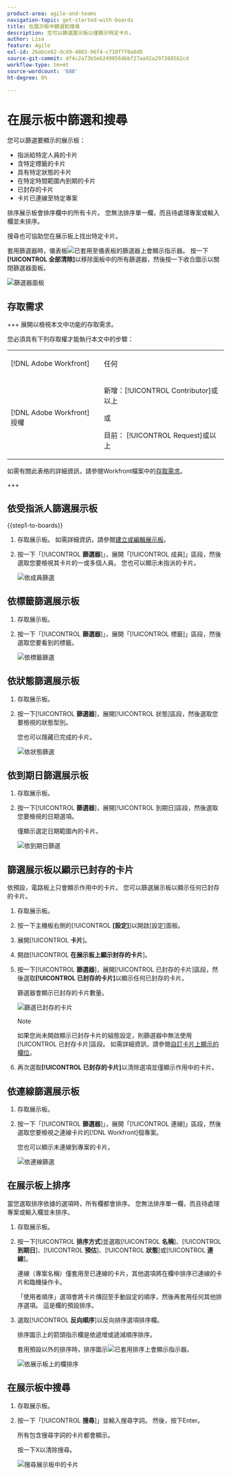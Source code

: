 ```yaml
---
product-area: agile-and-teams
navigation-topic: get-started-with-boards
title: 在展示板中篩選和搜尋
description: 您可以篩選展示板以僅顯示特定卡片。
author: Lisa
feature: Agile
exl-id: 26abce82-dcd9-4865-96f4-c710f7f0a0d8
source-git-commit: df4c2a73b5eb2498564bbf27aa92a297388562cd
workflow-type: tm+mt
source-wordcount: '688'
ht-degree: 0%

---
```


# 在展示板中篩選和搜尋

您可以篩選要顯示的展示板：

* 指派給特定人員的卡片
* 含特定標籤的卡片
* 具有特定狀態的卡片
* 在特定時間範圍內到期的卡片
* 已封存的卡片
* 卡片已連線至特定專案

排序展示板會排序欄中的所有卡片。 您無法排序單一欄，而且待處理專案或輸入欄並未排序。

搜尋也可協助您在展示板上找出特定卡片。

套用篩選器時，儀表板![已套用至儀表板](assets/boards-filterapplied-30x30.png)的篩選器上會顯示指示器。 按一下&#x200B;**[!UICONTROL 全部清除]**&#x200B;以移除面板中的所有篩選器，然後按一下收合圖示以關閉篩選器面板。

![篩選器面板](assets/boards-all-filters-collapsed-0823.png)

## 存取需求

+++ 展開以檢視本文中功能的存取需求。

您必須具有下列存取權才能執行本文中的步驟：

<table style="table-layout:auto"> 
 <col> 
 <col> 
 <tbody> 
  <tr> 
   <td role="rowheader">[!DNL Adobe Workfront]</td> 
   <td> <p>任何</p> </td> 
  </tr> 
  <tr> 
   <td role="rowheader">[!DNL Adobe Workfront] 授權</td> 
   <td> 
   <p>新增：[!UICONTROL Contributor]或以上</p> 
   <p>或</p>
   <p>目前： [!UICONTROL Request]或以上</p>
   </td> 
  </tr> 
 </tbody> 
</table>

如需有關此表格的詳細資訊，請參閱Workfront檔案中的[存取需求](/help/quicksilver/administration-and-setup/add-users/access-levels-and-object-permissions/access-level-requirements-in-documentation.md)。

+++

## 依受指派人篩選展示板

{{step1-to-boards}}

1. 存取展示板。 如需詳細資訊，請參閱[建立或編輯展示板](../../agile/get-started-with-boards/create-edit-board.md)。
1. 按一下「[!UICONTROL **篩選器**]」，展開「[!UICONTROL 成員]」區段，然後選取您要檢視其卡片的一或多個人員。 您也可以顯示未指派的卡片。

   ![依成員篩選](assets/boards-filter-by-assignees-0822.png)

## 依標籤篩選展示板

1. 存取展示板。
1. 按一下「[!UICONTROL **篩選器**]」，展開「[!UICONTROL 標籤]」區段，然後選取您要看到的標籤。

   ![依標籤篩選](assets/boards-filter-by-tags-0822.png)

## 依狀態篩選展示板

1. 存取展示板。
1. 按一下&#x200B;[!UICONTROL **篩選器**]，展開[!UICONTROL 狀態]區段，然後選取您要檢視的狀態型別。

   您也可以隱藏已完成的卡片。

   ![依狀態篩選](assets/boards-filter-by-status-0822.png)

## 依到期日篩選展示板

1. 存取展示板。
1. 按一下&#x200B;[!UICONTROL **篩選器**]，展開[!UICONTROL 到期日]區段，然後選取您要檢視的日期選項。

   僅顯示選定日期範圍內的卡片。

   ![依到期日篩選](assets/boards-filter-by-due-date-0822.png)

## 篩選展示板以顯示已封存的卡片

依預設，電路板上只會顯示作用中的卡片。 您可以篩選展示板以顯示任何已封存的卡片。

1. 存取展示板。
1. 按一下主機板右側的&#x200B;[!UICONTROL **[設定]**]&#x200B;以開啟[設定]面板。
1. 展開&#x200B;[!UICONTROL **卡片**]。
1. 開啟&#x200B;[!UICONTROL **在展示板上顯示封存的卡片**]。
1. 按一下&#x200B;[!UICONTROL **篩選器**]，展開[!UICONTROL 已封存的卡片]區段，然後選取&#x200B;**[!UICONTROL 已封存的卡片]**&#x200B;以顯示任何已封存的卡片。

   篩選器會顯示已封存的卡片數量。

   ![篩選已封存的卡片](assets/filter-by-archived-cards.png)

   >[!NOTE]
   >
   >如果您尚未開啟顯示已封存卡片的組態設定，則篩選器中無法使用[!UICONTROL 已封存卡片]區段。 如需詳細資訊，請參閱[自訂卡片上顯示的欄位](/help/quicksilver/agile/get-started-with-boards/customize-fields-on-card.md)。

1. 再次選取&#x200B;**[!UICONTROL 已封存的卡片]**&#x200B;以清除選項並僅顯示作用中的卡片。

## 依連線篩選展示板

1. 存取展示板。
1. 按一下「[!UICONTROL **篩選器**]」，展開「[!UICONTROL 連線]」區段，然後選取您要檢視之連線卡片的[!DNL Workfront]個專案。

   您也可以顯示未連線到專案的卡片。

   ![依連線篩選](assets/boards-filter-by-connection.png)

## 在展示板上排序

當您選取排序依據的選項時，所有欄都會排序。 您無法排序單一欄，而且待處理專案或輸入欄並未排序。

1. 存取展示板。
1. 按一下&#x200B;[!UICONTROL **排序方式**]&#x200B;並選取&#x200B;[!UICONTROL **名稱**]、[!UICONTROL **到期日**]、[!UICONTROL **預估**]、[!UICONTROL **狀態**]&#x200B;或&#x200B;[!UICONTROL **連線**]。

   連線（專案名稱）僅套用至已連線的卡片，其他選項將在欄中排序已連線的卡片和臨機操作卡。

   「使用者順序」選項會將卡片傳回至手動設定的順序，然後再套用任何其他排序選項。 這是欄的預設排序。

1. 選取&#x200B;[!UICONTROL **反向順序**]&#x200B;以反向排序選項排序欄。

   排序圖示上的箭頭指示欄是依遞增或遞減順序排序。

   套用預設以外的排序時，排序圖示![已套用排序](assets/sort-applied-boards.png)上會顯示指示器。

   ![依展示板上的欄排序](assets/sort-by-columns-in-board.png)

## 在展示板中搜尋

1. 存取展示板。
1. 按一下「[!UICONTROL **搜尋**]」並輸入搜尋字詞。 然後，按下Enter。

   所有包含搜尋字詞的卡片都會顯示。

   按一下X以清除搜尋。

   ![搜尋展示板中的卡片](assets/boards-searchbox.png)
